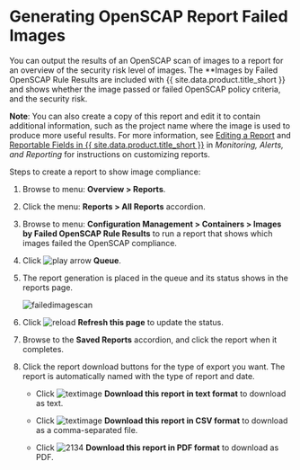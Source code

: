 # Generating OpenSCAP Report Failed Images

You can output the results of an OpenSCAP scan of images to a report for an overview of
the security risk level of images. The **Images by Failed OpenSCAP Rule Results are
included with {{ site.data.product.title_short }} and shows whether the image passed or
failed OpenSCAP policy criteria, and the security risk.

**Note**: You can also create a copy of this report and edit it to contain additional
information, such as the project name where the image is used to produce more useful
results. For more information, see
[Editing a Report](../monitoring_alerts_and_reporting/index.html#editing-a-report)
and
[Reportable Fields in {{ site.data.product.title_short }}](../monitoring_alerts_and_reporting/index.html#reportable-fields-in-manageiq)
in *Monitoring, Alerts, and Reporting* for instructions on customizing reports.

Steps to create a report to show image compliance:

1. Browse to menu: **Overview > Reports**.

2. Click the menu: **Reports > All Reports** accordion.

3. Browse to menu: **Configuration Management > Containers > Images by Failed OpenSCAP Rule Results**
   to run a report that shows which images failed the OpenSCAP compliance.

4. Click ![play arrow](../images/play_arrow.png) **Queue**.

5. The report generation is placed in the queue and its status shows in the reports page.

    ![failedimagescan](../images/failedimagescan.png)

6. Click ![reload](../images/reload.png) **Refresh this page** to update the status.

7. Browse to the **Saved Reports** accordion, and click the report when it completes.

8. Click the report download buttons for the type of export you want.
   The report is automatically named with the type of report and date.

    - Click ![textimage](../images/textimage.png) **Download this report in text format** to download as text.

    - Click ![textimage](../images/textimage.png) **Download this report in CSV format** to download as a comma-separated file.

    - Click ![2134](../images/2134.png) **Download this report in PDF format** to download as PDF.
